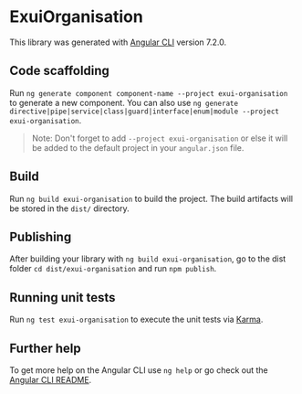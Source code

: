 # ExuiOrganisation

This library was generated with [Angular CLI](https://github.com/angular/angular-cli) version 7.2.0.

## Code scaffolding

Run `ng generate component component-name --project exui-organisation` to generate a new component. You can also use `ng generate directive|pipe|service|class|guard|interface|enum|module --project exui-organisation`.
> Note: Don't forget to add `--project exui-organisation` or else it will be added to the default project in your `angular.json` file. 

## Build

Run `ng build exui-organisation` to build the project. The build artifacts will be stored in the `dist/` directory.

## Publishing

After building your library with `ng build exui-organisation`, go to the dist folder `cd dist/exui-organisation` and run `npm publish`.

## Running unit tests

Run `ng test exui-organisation` to execute the unit tests via [Karma](https://karma-runner.github.io).

## Further help

To get more help on the Angular CLI use `ng help` or go check out the [Angular CLI README](https://github.com/angular/angular-cli/blob/master/README.md).
